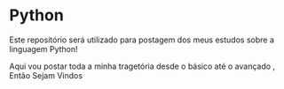 # Python
Este repositório será utilizado para postagem dos meus estudos sobre a linguagem Python!

Aqui vou postar toda a minha tragetória desde o básico até o avançado , Então Sejam Vindos
